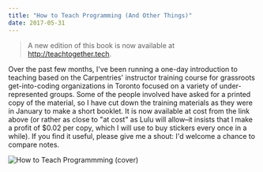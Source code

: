 ```yaml
---
title: "How to Teach Programming (And Other Things)"
date: 2017-05-31
---
```


> A new edition of this book is now available at <http://teachtogether.tech>.

Over the past few months,
I've been running a one-day introduction to teaching based on the Carpentries' instructor training course
for grassroots get-into-coding organizations in Toronto focused on a variety of under-represented groups.
Some of the people involved have asked for a printed copy of the material,
so I have cut down the training materials as they were in January to make a short booklet.
It is now available at cost from the link above
(or rather as close to "at cost" as Lulu will allow–it insists that I make a profit of $0.02 per copy,
which I will use to buy stickers every once in a while).
If you find it useful,
please give me a shout:
I'd welcome a chance to compare notes.

<img src="@root/files/2017/05/how-to-teach-programming.jpg" alt="How to Teach Programmming (cover)" class="centered">
